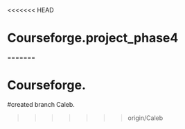 <<<<<<< HEAD
# Courseforge.project_phase4
=======
# Courseforge.

#created branch Caleb.
>>>>>>> origin/Caleb
